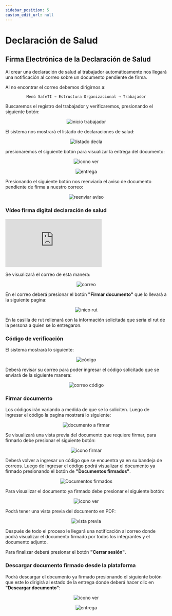 ```yaml
---
sidebar_position: 5
custom_edit_url: null
---
```

# Declaración de Salud
## Firma Electrónica de la Declaración de Salud

Al crear una declaración de salud al trabajador automáticamente nos llegará una notificación al correo sobre un documento pendiente de firma.

Al no encontrar el correo debemos dirigirnos a:

<div align="center">

```bash
Menú SafeTI → Estructura Organizacional → Trabajador
```
</div>


Buscaremos el registro del trabajador y verificaremos, presionando el siguiente botón:

<div align="center">

![inicio trabajador](/img/img_manual/img_firma/2023-09-27_10-59.png)

</div>

El sistema nos mostrará el listado de declaraciones de salud:

<div align="center">

![listado decla](/img/img_manual/img_firma/2023-09-27_11-20.png)

</div>

presionaremos el siguiente botón para visualizar la entrega del documento:

<div align="center">

![icono ver](/img/img_manual/img_firma/icono_ver_morado.png)

</div>

<div align="center">

![entrega](/img/img_manual/img_firma/2023-09-27_11-41.png)

</div>

Presionando el siguiente botón nos reenviaría el aviso de documento pendiente de firma a nuestro correo:

<div align="center">

![reenviar aviso](/img/img_manual/img_firma/2023-09-26_11-39.png)

</div>

### Vídeo firma digital declaración de salud

<div class="video-responsive">

<iframe src="https://www.youtube.com/embed/f1kp1Lkq9HQ/?rel=0" title="YouTube video player" frameborder="0" allow="accelerometer; autoplay; clipboard-write; encrypted-media; gyroscope; picture-in-picture; web-share" allowfullscreen></iframe>

</div>


Se visualizará el correo de esta manera:

<div align="center">

![correo](/img/img_manual/img_firma/2023-09-27_11-50.png)

</div>

En el correo deberá presionar el botón **"Firmar documento"** que lo llevará a la siguiente pagina:

<div align="center">

![inico rut](/img/img_manual/img_firma/2023-09-26_12-47.png)

</div>

En la casilla de rut rellenará con la información solicitada que seria el rut de la persona a quien se lo entregaron.

### Código de verificación

El sistema mostrará lo siguiente:

<div align="center">

![código](/img/img_manual/img_firma/2023-09-27_11-52.png)

</div>

Deberá revisar su correo para poder ingresar el código solicitado que se enviará de la siguiente manera:

<div align="center">

![correo código](/img/img_manual/img_firma/2023-09-27_11-54.png)

</div>

### Firmar documento
Los códigos irán variando a medida de que se lo soliciten. Luego de ingresar el código la pagina mostrará lo siguiente:

<div align="center">

![documento a firmar](/img/img_manual/img_firma/2023-09-27_11-56.png)

</div>

Se visualizará una vista previa del documento que requiere firmar, para firmarlo debe presionar el siguiente botón:

<div align="center">

![icono firmar](/img/img_manual/img_firma/2023-09-27_09-05.png)

</div>

Deberá volver a ingresar un código que se encuentra ya en su bandeja de correos. Luego de ingresar el código podrá visualizar el documento ya firmado presionando el botón de **"Documentos firmados"**.

<div align="center">

![Documentos firmados](/img/img_manual/img_firma/2023-09-27_12-00.png)

</div>

Para visualizar el documento ya firmado debe presionar el siguiente botón:

<div align="center">

![icono ver](/img/img_manual/img_firma/icono_ver.png)

</div>

Podrá tener una vista previa del documento en PDF:

<div align="center">

![vista previa](/img/img_manual/img_firma/2023-09-27_12-30.png)

</div>

Después de todo el proceso le llegará una notificación al correo donde podrá visualizar el documento firmado por todos los integrantes y el documento adjunto.

Para finalizar deberá presionar el botón **"Cerrar sesión"**.

### Descargar documento firmado desde la plataforma

Podrá descargar el documento ya firmado presionando el siguiente botón que este lo dirigirá al estado de la entrega donde deberá hacer clic en **"Descargar documento"**:

<div align="center">

![icono ver](/img/img_manual/img_firma/icono_ver_morado.png)

</div>

<div align="center">

![entrega](/img/img_manual/img_firma/2023-09-27_12-34.png)

</div>